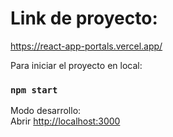 # Link de proyecto: 

https://react-app-portals.vercel.app/



Para iniciar el proyecto en local:

### `npm start`

Modo desarrollo: \
Abrir [http://localhost:3000](http://localhost:3000) 



